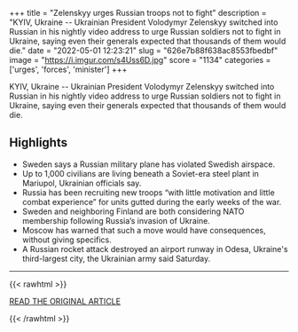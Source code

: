 +++
title = "Zelenskyy urges Russian troops not to fight"
description = "KYIV, Ukraine -- Ukrainian President Volodymyr Zelenskyy switched into Russian in his nightly video address to urge Russian soldiers not to fight in Ukraine, saying even their generals expected that thousands of them would die."
date = "2022-05-01 12:23:21"
slug = "626e7b88f638ac8553fbedbf"
image = "https://i.imgur.com/s4Uss6D.jpg"
score = "1134"
categories = ['urges', 'forces', 'minister']
+++

KYIV, Ukraine -- Ukrainian President Volodymyr Zelenskyy switched into Russian in his nightly video address to urge Russian soldiers not to fight in Ukraine, saying even their generals expected that thousands of them would die.

## Highlights

- Sweden says a Russian military plane has violated Swedish airspace.
- Up to 1,000 civilians are living beneath a Soviet-era steel plant in Mariupol, Ukrainian officials say.
- Russia has been recruiting new troops “with little motivation and little combat experience” for units gutted during the early weeks of the war.
- Sweden and neighboring Finland are both considering NATO membership following Russia’s invasion of Ukraine.
- Moscow has warned that such a move would have consequences, without giving specifics.
- A Russian rocket attack destroyed an airport runway in Odesa, Ukraine's third-largest city, the Ukrainian army said Saturday.

---

{{< rawhtml >}}
  <p class="article-category">
    <a target="_blank" href="https://apnews.com/article/russia-ukraine-kyiv-business-europe-united-nations-bbc974ee780153c7f4b127f329b718e6">READ THE ORIGINAL ARTICLE</a>
  </p>
{{< /rawhtml >}}
